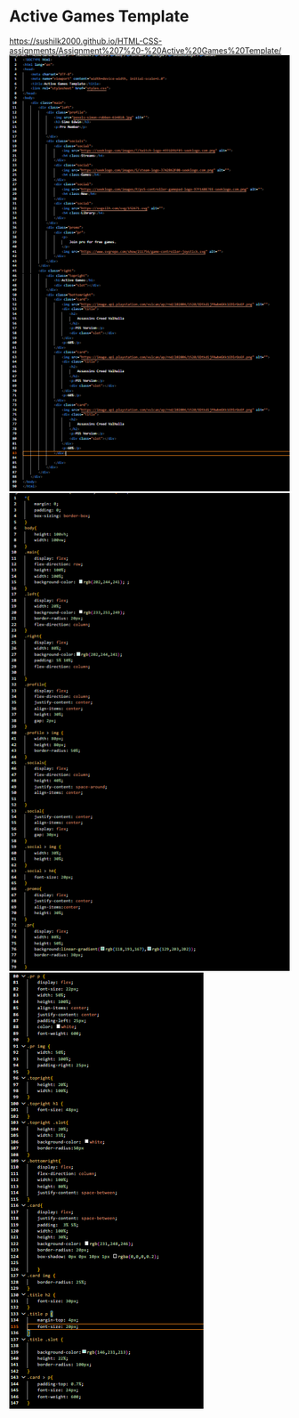 # Active Games Template
https://sushilk2000.github.io/HTML-CSS-assignments/Assignment%207%20-%20Active%20Games%20Template/
![SS1](<Screenshot 2023-09-12 162237.png>)
![SS2](<Screenshot 2023-09-12 162253.png>)
![SS3](<Screenshot 2023-09-12 162303.png>)